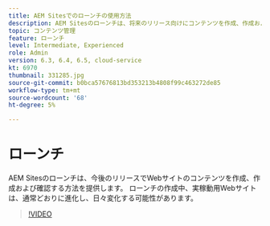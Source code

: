 ```yaml
---
title: AEM Sitesでのローンチの使用方法
description: AEM Sitesのローンチは、将来のリリース向けにコンテンツを作成、作成およびレビューする方法を提供します。
topic: コンテンツ管理
feature: ローンチ
level: Intermediate, Experienced
role: Admin
version: 6.3, 6.4, 6.5, cloud-service
kt: 6970
thumbnail: 331285.jpg
source-git-commit: b0bca57676813bd353213b4808f99c463272de85
workflow-type: tm+mt
source-wordcount: '68'
ht-degree: 5%

---
```



# ローンチ

AEM Sitesのローンチは、今後のリリースでWebサイトのコンテンツを作成、作成および確認する方法を提供します。 ローンチの作成中、実稼動用Webサイトは、通常どおりに進化し、日々変化する可能性があります。

>[!VIDEO](https://video.tv.adobe.com/v/331285?quality=12&learn=on)

